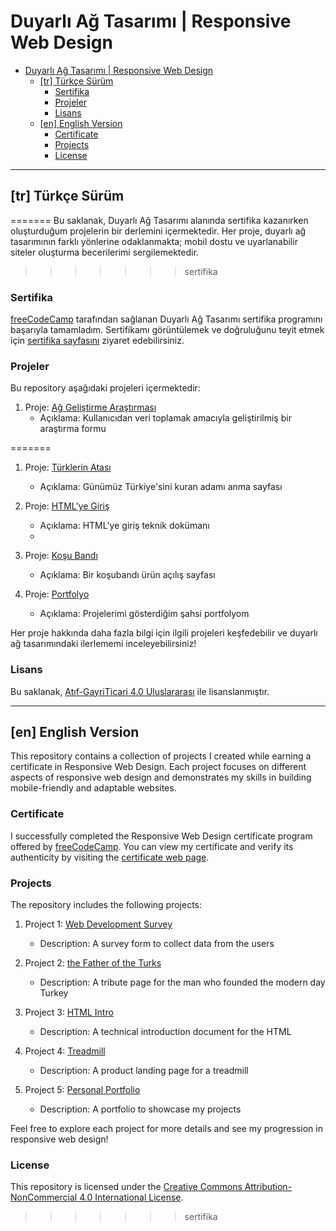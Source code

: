 
# Duyarlı Ağ Tasarımı | Responsive Web Design

- [Duyarlı Ağ Tasarımı | Responsive Web Design](#duyarlı-ağ-tasarımı--responsive-web-design)
  - [\[tr\] Türkçe Sürüm](#tr-türkçe-sürüm)
    - [Sertifika](#sertifika)
    - [Projeler](#projeler)
    - [Lisans](#lisans)
  - [\[en\] English Version](#en-english-version)
    - [Certificate](#certificate)
    - [Projects](#projects)
    - [License](#license)
---
## \[tr\] Türkçe Sürüm


=======
Bu saklanak, Duyarlı Ağ Tasarımı alanında sertifika kazanırken oluşturduğum projelerin bir derlemini içermektedir. Her proje, duyarlı ağ tasarımının farklı yönlerine odaklanmakta; mobil dostu ve uyarlanabilir siteler oluşturma becerilerimi sergilemektedir.
>>>>>>> sertifika

### Sertifika

[freeCodeCamp](https://www.freecodecamp.org/) tarafından sağlanan Duyarlı Ağ Tasarımı sertifika programını  başarıyla tamamladım. Sertifikamı görüntülemek ve doğruluğunu teyit etmek için [sertifika sayfasını](https://www.freecodecamp.org/certification/avriya/responsive-web-design) ziyaret edebilirsiniz.

### Projeler

Bu repository aşağıdaki projeleri içermektedir:

1. Proje: [Ağ Geliştirme Araştırması](1-survey-form/)
   - Açıklama: Kullanıcıdan veri toplamak amacıyla geliştirilmiş bir araştırma formu


=======
1. Proje: [Türklerin Atası](2-tribute-page/)
   - Açıklama: Günümüz Türkiye'sini kuran adamı anma sayfası

2. Proje: [HTML'ye Giriş](3-technical-documentation)
   - Açıklama: HTML'ye giriş teknik dokümanı
   - 
3. Proje: [Koşu Bandı](4-product-landing)
   - Açıklama: Bir koşubandı ürün açılış sayfası

4. Proje: [Portfolyo](5-personal-portfolio)
   - Açıklama: Projelerimi gösterdiğim şahsi portfolyom

Her proje hakkında daha fazla bilgi için ilgili projeleri keşfedebilir ve duyarlı ağ tasarımındaki ilerlememi inceleyebilirsiniz!

### Lisans

Bu saklanak, [Atıf-GayriTicari 4.0 Uluslararası](LICENSE) ile lisanslanmıştır.

---
## \[en\] English Version

This repository contains a collection of projects I created while earning a certificate in Responsive Web Design. Each project focuses on different aspects of responsive web design and demonstrates my skills in building mobile-friendly and adaptable websites.

### Certificate

I successfully completed the Responsive Web Design certificate program offered by [freeCodeCamp](https://www.freecodecamp.org/). You can view my certificate and verify its authenticity by visiting the [certificate web page](https://www.freecodecamp.org/certification/avriya/responsive-web-design).

### Projects

The repository includes the following projects:

1. Project 1: [Web Development Survey](1-survey-form)
   - Description: A survey form to collect data from the users

2. Project 2: [the Father of the Turks](2-tribute-page)
   - Description: A tribute page for the man who founded the modern day Turkey

3. Project 3: [HTML Intro](3-technical-documentation)
   - Description: A technical introduction document for the HTML

4. Project 4: [Treadmill](4-product-landing/)
   - Description: A product landing page for a treadmill

5. Project 5: [Personal Portfolio](3-technical-documentation)
   - Description: A portfolio to showcase my projects


Feel free to explore each project for more details and see my progression in responsive web design!

### License

This repository is licensed under the [Creative Commons Attribution-NonCommercial 4.0 International License](LICENSE).
>>>>>>> sertifika
